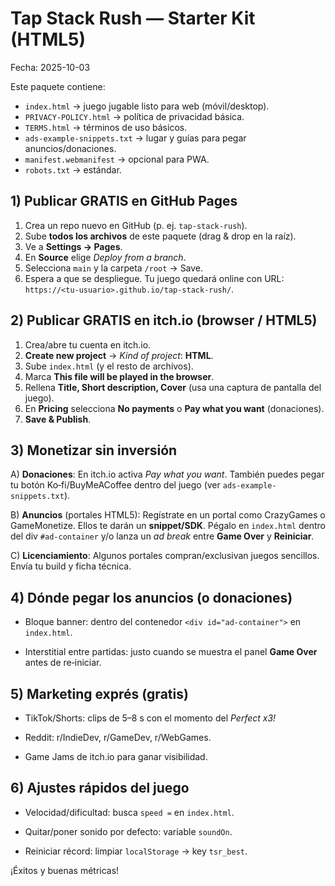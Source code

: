 # Tap Stack Rush — Starter Kit (HTML5)
Fecha: 2025-10-03

Este paquete contiene:
- `index.html` → juego jugable listo para web (móvil/desktop).
- `PRIVACY-POLICY.html` → política de privacidad básica.
- `TERMS.html` → términos de uso básicos.
- `ads-example-snippets.txt` → lugar y guías para pegar anuncios/donaciones.
- `manifest.webmanifest` → opcional para PWA.
- `robots.txt` → estándar.

## 1) Publicar GRATIS en GitHub Pages
1. Crea un repo nuevo en GitHub (p. ej. `tap-stack-rush`).
2. Sube **todos los archivos** de este paquete (drag & drop en la raíz).
3. Ve a **Settings → Pages**.
4. En **Source** elige *Deploy from a branch*.
5. Selecciona `main` y la carpeta `/root` → Save.
6. Espera a que se despliegue. Tu juego quedará online con URL: `https://<tu-usuario>.github.io/tap-stack-rush/`.

## 2) Publicar GRATIS en itch.io (browser / HTML5)
1. Crea/abre tu cuenta en itch.io.
2. **Create new project** → *Kind of project*: **HTML**.
3. Sube `index.html` (y el resto de archivos).
4. Marca **This file will be played in the browser**.
5. Rellena **Title, Short description, Cover** (usa una captura de pantalla del juego).
6. En **Pricing** selecciona **No payments** o **Pay what you want** (donaciones).
7. **Save & Publish**.

## 3) Monetizar sin inversión
A) **Donaciones**: En itch.io activa *Pay what you want*. También puedes pegar tu botón Ko‑fi/BuyMeACoffee dentro del juego (ver `ads-example-snippets.txt`).

B) **Anuncios** (portales HTML5): Regístrate en un portal como CrazyGames o GameMonetize. Ellos te darán un **snippet/SDK**. Pégalo en `index.html` dentro del div `#ad-container` y/o lanza un *ad break* entre **Game Over** y **Reiniciar**.

C) **Licenciamiento**: Algunos portales compran/exclusivan juegos sencillos. Envía tu build y ficha técnica.


## 4) Dónde pegar los anuncios (o donaciones)
- Bloque banner: dentro del contenedor `<div id="ad-container">` en `index.html`.

- Interstitial entre partidas: justo cuando se muestra el panel **Game Over** antes de re‑iniciar.


## 5) Marketing exprés (gratis)
- TikTok/Shorts: clips de 5–8 s con el momento del *Perfect x3!*

- Reddit: r/IndieDev, r/GameDev, r/WebGames.

- Game Jams de itch.io para ganar visibilidad.


## 6) Ajustes rápidos del juego
- Velocidad/dificultad: busca `speed =` en `index.html`.

- Quitar/poner sonido por defecto: variable `soundOn`.

- Reiniciar récord: limpiar `localStorage` → key `tsr_best`.


¡Éxitos y buenas métricas!